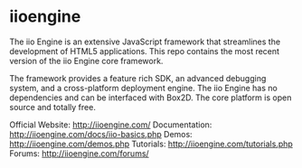 iioengine
=========

The iio Engine is an extensive JavaScript framework that streamlines the development of HTML5 applications. This repo contains the most recent version of the iio Engine core framework.

The framework provides a feature rich SDK, an advanced debugging system, and a cross-platform deployment engine. The iio Engine has no dependencies and can be interfaced with Box2D. The core platform is open source and totally free.

Official Website: http://iioengine.com/
Documentation: http://iioengine.com/docs/iio-basics.php
Demos: http://iioengine.com/demos.php
Tutorials: http://iioengine.com/tutorials.php
Forums: http://iioengine.com/forums/
